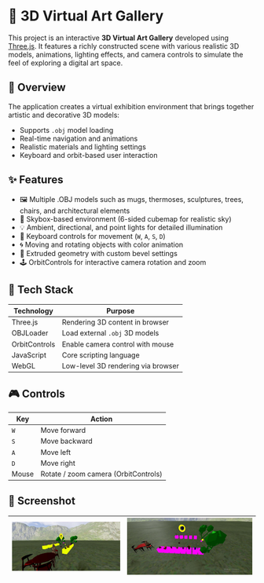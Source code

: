 # 🎨 3D Virtual Art Gallery

This project is an interactive **3D Virtual Art Gallery** developed using [Three.js](https://threejs.org/). It features a richly constructed scene with various realistic 3D models, animations, lighting effects, and camera controls to simulate the feel of exploring a digital art space.

## 📌 Overview

The application creates a virtual exhibition environment that brings together artistic and decorative 3D models:
- Supports `.obj` model loading
- Real-time navigation and animations
- Realistic materials and lighting settings
- Keyboard and orbit-based user interaction

## ✨ Features

- 🖼️ Multiple .OBJ models such as mugs, thermoses, sculptures, trees, chairs, and architectural elements
- 🌌 Skybox-based environment (6-sided cubemap for realistic sky)
- 💡 Ambient, directional, and point lights for detailed illumination
- 🧭 Keyboard controls for movement (`W`, `A`, `S`, `D`)
- 🌀 Moving and rotating objects with color animation
- 💠 Extruded geometry with custom bevel settings
- 🕹️ OrbitControls for interactive camera rotation and zoom

## 🧰 Tech Stack

| Technology     | Purpose                             |
|----------------|-------------------------------------|
| Three.js       | Rendering 3D content in browser     |
| OBJLoader      | Load external `.obj` 3D models      |
| OrbitControls  | Enable camera control with mouse    |
| JavaScript     | Core scripting language             |
| WebGL          | Low-level 3D rendering via browser  |


## 🎮 Controls

| Key     | Action             |
|---------|--------------------|
| `W`     | Move forward       |
| `S`     | Move backward      |
| `A`     | Move left          |
| `D`     | Move right         |
| Mouse   | Rotate / zoom camera (OrbitControls) |

## 📸 Screenshot


|  ![Screenshot 1](screenshots/1.png) |  ![Screenshot 2](screenshots/2.png)  |
|-------------------|-----------------------|

